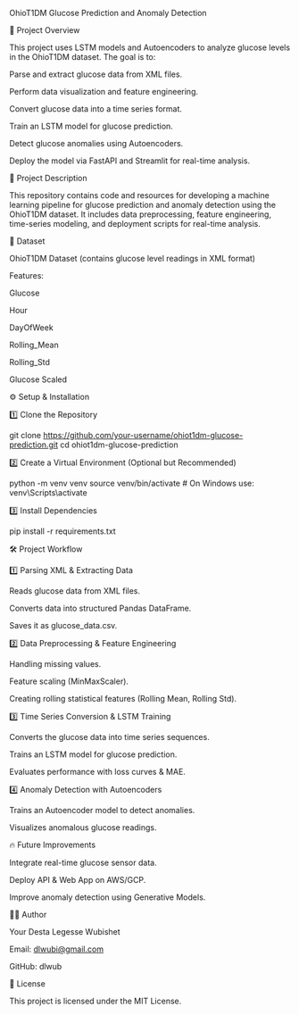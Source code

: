 OhioT1DM Glucose Prediction and Anomaly Detection

📌 Project Overview

This project uses LSTM models and Autoencoders to analyze glucose levels in the OhioT1DM dataset. The goal is to:

Parse and extract glucose data from XML files.

Perform data visualization and feature engineering.

Convert glucose data into a time series format.

Train an LSTM model for glucose prediction.

Detect glucose anomalies using Autoencoders.

Deploy the model via FastAPI and Streamlit for real-time analysis.

📂 Project Description

This repository contains code and resources for developing a machine learning pipeline for glucose prediction and anomaly detection using the OhioT1DM dataset. It includes data preprocessing, feature engineering, time-series modeling, and deployment scripts for real-time analysis.

📂 Dataset

OhioT1DM Dataset (contains glucose level readings in XML format)

Features:

Glucose

Hour

DayOfWeek

Rolling_Mean

Rolling_Std

Glucose Scaled

⚙️ Setup & Installation

1️⃣ Clone the Repository

git clone https://github.com/your-username/ohiot1dm-glucose-prediction.git
cd ohiot1dm-glucose-prediction

2️⃣ Create a Virtual Environment (Optional but Recommended)

python -m venv venv
source venv/bin/activate   # On Windows use: venv\Scripts\activate

3️⃣ Install Dependencies

pip install -r requirements.txt

🛠 Project Workflow

1️⃣ Parsing XML & Extracting Data

Reads glucose data from XML files.

Converts data into structured Pandas DataFrame.

Saves it as glucose_data.csv.

2️⃣ Data Preprocessing & Feature Engineering

Handling missing values.

Feature scaling (MinMaxScaler).

Creating rolling statistical features (Rolling Mean, Rolling Std).

3️⃣ Time Series Conversion & LSTM Training

Converts the glucose data into time series sequences.

Trains an LSTM model for glucose prediction.

Evaluates performance with loss curves & MAE.

4️⃣ Anomaly Detection with Autoencoders

Trains an Autoencoder model to detect anomalies.

Visualizes anomalous glucose readings.

🔥 Future Improvements

Integrate real-time glucose sensor data.

Deploy API & Web App on AWS/GCP.

Improve anomaly detection using Generative Models.

👨‍💻 Author

Your Desta Legesse Wubishet

Email: dlwubi@gmail.com

GitHub: dlwub

📜 License

This project is licensed under the MIT License.
